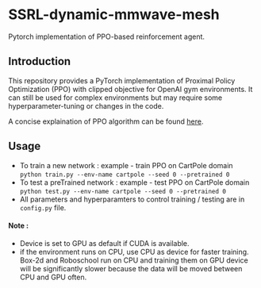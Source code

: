 # SSRL-dynamic-mmwave-mesh
Pytorch implementation of PPO-based reinforcement agent.

## Introduction

This repository provides a PyTorch implementation of Proximal Policy Optimization (PPO) with clipped objective for OpenAI gym environments. It can still be used for complex environments but may require some hyperparameter-tuning or changes in the code.

A concise explaination of PPO algorithm can be found [here](https://stackoverflow.com/questions/46422845/what-is-the-way-to-understand-proximal-policy-optimization-algorithm-in-rl).


## Usage

- To train a new network : example - train PPO on CartPole domain   
`python train.py --env-name cartpole --seed 0 --pretrained 0`
- To test a preTrained network : example - test PPO on CartPole domain   
`python test.py --env-name cartpole --seed 0 --pretrained 0`
- All parameters and hyperparamters to control training / testing are in `config.py` file.


#### Note :
  - Device is set to GPU as default if CUDA is available.
  - if the environment runs on CPU, use CPU as device for faster training. Box-2d and Roboschool run on CPU and training them on GPU device will be significantly slower because the data will be moved between CPU and GPU often.
